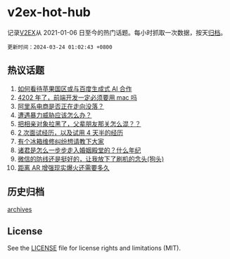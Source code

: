 # v2ex-hot-hub

 记录[V2EX](https://www.v2ex.com/)从 2021-01-06 日至今的热门话题。每小时抓取一次数据，按天[归档](archives)。

`更新时间：2024-03-24 01:02:43 +0800`

## 热议话题

1. [如何看待苹果国区或与百度生成式 AI 合作](https://www.v2ex.com/t/1026254)
1. [4202 年了，前端开发一定必须要用 mac 吗](https://www.v2ex.com/t/1026345)
1. [阿里系电商是否正在走向没落？](https://www.v2ex.com/t/1026269)
1. [遭遇暴力威胁应该怎么办？](https://www.v2ex.com/t/1026280)
1. [把相亲对象拉黑了，父辈朋友那关怎么混？？](https://www.v2ex.com/t/1026307)
1. [2 次面试经历，以及试用 4 天半的经历](https://www.v2ex.com/t/1026358)
1. [有个冰箱维修纠纷想请教下大家](https://www.v2ex.com/t/1026260)
1. [诸君是怎么一步步走入婚姻殿堂的？什么年纪](https://www.v2ex.com/t/1026318)
1. [微信的防线还是挺好的，让我放下了刷机的念头(狗头)](https://www.v2ex.com/t/1026262)
1. [距离 AR 增强现实爆火还需要多久](https://www.v2ex.com/t/1026297)

## 历史归档

[archives](archives)

## License

See the [LICENSE](LICENSE) file for license rights and limitations (MIT).
